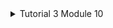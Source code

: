 <details>
<summary>Tutorial 3 Module 10</summary>

<details>
<summary>3.1. Original code</summary>

![3.1. Original code 1](https://i.ibb.co/vcLXB39/Screenshot-63.png)
![3.1. Original code 2](https://i.ibb.co/p3Tx7s2/Screenshot-64.png)
![3.1. Original code 3](https://i.ibb.co/XSFsywJ/Screenshot-65.png)

</details>

</details>
